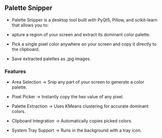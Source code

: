## Palette Snipper

- Palette Snipper is a desktop tool built with PyQt5, Pillow, and scikit-learn that allows you to:

- apture a region of your screen and extract its dominant color palette.

- Pick a single pixel color anywhere on your screen and copy it directly to the clipboard.

- Save extracted palettes as .jpg images.

### Features

- Area Selection → Snip any part of your screen to generate a color palette.

- Pixel Picker → Instantly copy the hex value of any pixel.

- Palette Extraction → Uses KMeans clustering for accurate dominant colors.

- Clipboard Integration → Automatically copies picked colors.

- System Tray Support → Runs in the background with a tray icon.
